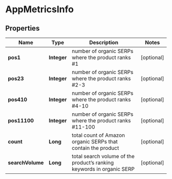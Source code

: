 # AppMetricsInfo


## Properties

| Name | Type | Description | Notes |
|------------ | ------------- | ------------- | -------------|
**pos1** | **Integer** | number of organic SERPs where the product ranks #1 |[optional]|
**pos23** | **Integer** | number of organic SERPs where the product ranks #2-3 |[optional]|
**pos410** | **Integer** | number of organic SERPs where the product ranks #4-10 |[optional]|
**pos11100** | **Integer** | number of organic SERPs where the product ranks #11-100 |[optional]|
**count** | **Long** | total count of Amazon organic SERPs that contain the product |[optional]|
**searchVolume** | **Long** | total search volume of the product’s ranking keywords in organic SERP |[optional]|